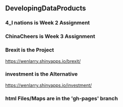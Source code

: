 ##  DevelopingDataProducts

### 4_I nations is Week 2 Assignment

### ChinaCheers is Week 3 Assignment

### Brexit is the Project

https://wenlarry.shinyapps.io/brexit/

### investment is the Alternative

https://wenlarry.shinyapps.io/investment/


### html Files/Maps are in the 'gh-pages' branch 
